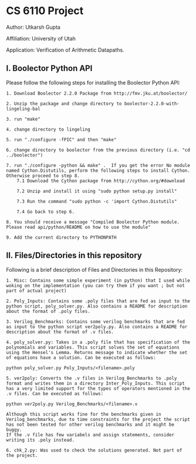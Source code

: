 # CS 6110 Project

Author: Utkarsh Gupta

Affiliation: University of Utah 

Application: Verification of Arithmetic Datapaths.

## I. Boolector Python API

Please follow the following steps for installing the Boolector Python API:

	1. Download Boolector 2.2.0 Package from http://fmv.jku.at/boolector/

	2. Unzip the package and change directory to boolector-2.2.0-with-lingeling-bal

	3. run "make"

	4. change directory to lingeling 

	5. run "./configure -fPIC" and then "make"

	6. change directory to boolector from the previous directory (i.e. "cd ../boolector")

	7. run "./configure -python && make" .  If you get the error No module named Cython.Distutils, perform the following steps to install Cython. Otherwise proceed to step 8.
		7.1 Download the Cython package from http://cython.org/#download

		7.2 Unzip and install it using "sudo python setup.py install"

		7.3 Run the command "sudo python -c 'import Cython.Distutils"

		7.4 Go back to step 6.

	8. You should receive a message "Compiled Boolector Python module. Please read api/python/README on how to use the module"

	9. Add the current directory to PYTHONPATH

## II. Files/Directories in this repository

Following is a brief description of Files and Directories in this Repository:

	1. Misc: Contains some simple experiment (in python) that I used while woking on the implementation (you can try them if you want ; but not part of actual project)

	2. Poly_Inputs: Contains some .poly files that are fed as input to the python script, poly_solver.py. Also contains a README for description about the format of .poly files.

	3. Verilog_Benchmarks: Contains some verilog benchmarks that are fed as input to the python script ver2poly.py. Also contains a README for description about the format of .v files.

	4. poly_solver.py: Takes in a .poly file that has specification of the polynomials and variables. This script solves the set of equations using the Hensel's Lemma. Returns message to indicate whether the set of equations have a solution. Can be executed as follows:

	python poly_solver.py Poly_Inputs/<filename>.poly

	5. ver2poly: Converts the .v files in Verilog_Benchmarks to .poly format and writes them in a directory Inter_Poly_Inputs. This script has a very limited support for the types of operators mentioned in the .v files. Can be executed as follows:

	python ver2poly.py Verilog_Benchmarks/<filename>.v

	Although this script works fine for the benchmarks given in Verilog_benchmarks, due to time constraints for the project the script has not been tested for other verilog benchmarks and it might be buggy. 
	If the .v file has few variabels and assign statements, consider writing its .poly instead. 

	6. chk_2.py: Was used to check the solutions generated. Not part of the project.

	
	
